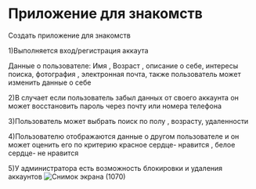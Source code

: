 # Приложение для знакомств

Создать приложение для знакомств

1)Выполняется вход/регистрация аккаута

Данные о пользователе:
Имя , Возраст , описание о себе, интересы поиска, фотография , электронная почта, также пользователь может изменить данные о себе

2)В случает если пользователь забыл данных от своего аккаунта он может восстановить пароль через почту или номера телефона

3)Пользователь может выбрать поиск по полу , возрасту, удаленности 

4)Пользователю отображаются данные о другом пользователе и он может оценить его по критерию красное сердце- нравится , белое сердце- не нравится

5)У администратора есть возможность блокировки и удаления аккаунтов
![Снимок экрана (1070)](https://user-images.githubusercontent.com/102321736/198723286-0df0a2c1-3361-4a2c-9467-81484230ed63.png)

